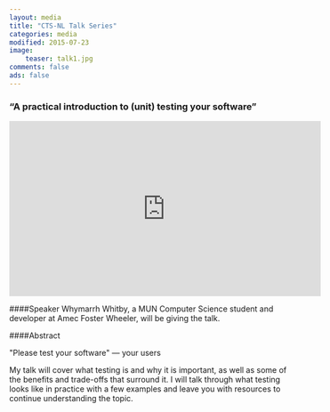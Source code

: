 ```yaml
---
layout: media
title: "CTS-NL Talk Series"
categories: media
modified: 2015-07-23
image:
    teaser: talk1.jpg
comments: false
ads: false
---
```

### “A practical introduction to (unit) testing your software”

<iframe width="560" height="315" src="https://www.youtube.com/embed/ugVRDttu7JQ" frameborder="0" allowfullscreen></iframe>

####Speaker
Whymarrh Whitby, a MUN Computer Science student and developer at Amec Foster Wheeler, will be giving the talk.

####Abstract

"Please test your software" — your users

My talk will cover what testing is and why it is important, as well as some of the benefits and trade-offs that surround it. I will talk through what testing looks like in practice with a few examples and leave you with resources to continue understanding the topic.
